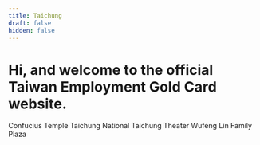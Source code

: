 ```yaml
---
title: Taichung
draft: false
hidden: false
---
```


# Hi, and welcome to the official Taiwan Employment Gold Card website.

Confucius Temple Taichung
National Taichung Theater
Wufeng Lin Family Plaza
